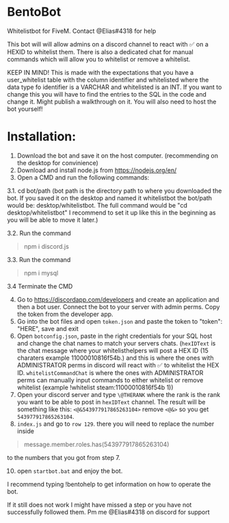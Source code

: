 # BentoBot
Whitelistbot for FiveM. Contact @Elias#4318 for help

This bot will will allow admins on a discord channel to react with ✅ on a HEXID to whitelist them. There is also a dedicated chat for manual commands which will allow you to whitelist or remove a whitelist.

KEEP IN MIND! This is made with the expectations that you have a user_whitelist table with the column identifier and whitelisted where the data type fo identifier is a VARCHAR and whitelisted is an INT. If you want to change this you will have to find the entries to the SQL in the code and change it. Might publish a walkthrough on it.
You will also need to host the bot yourself!

# Installation:
1. Download the bot and save it on the host computer. (recommending on the desktop for convinience)
2. Download and install node.js from https://nodejs.org/en/
3. Open a CMD and run the following commands:

3.1. cd bot/path  (bot path is the directory path to where you downloaded the bot. If you saved it on the desktop and named it whitelistbot the bot/path would be: desktop/whitelistbot. The full command would be "cd desktop/whitelistbot" I recommend to set it up like this in the beginning as you will be able to move it later.)

3.2. Run the command 
> npm i discord.js

3.3. Run the command 
> npm i mysql

3.4 Terminate the CMD

4. Go to https://discordapp.com/developers and create an application and then a bot user. Connect the bot to your server with admin perms. Copy the token from the developer app.
5. Go into the bot files and open `token.json` and paste the token to "token": "HERE", save and exit
6. Open `botconfig.json`, paste in the right credentials for your SQL host and change the chat names to match your servers chats. (`hexIDText` is the chat message where your whitelisthelpers will post a HEX ID (15 charaters example 11000010816f54b.) and this is where the ones with ADMINISTRATOR perms in discord will react with ✅ to whitelist the HEX ID. `whitelistCommandChat` is where the ones with ADMINISTRATOR perms can manually input commands to either whitelist or remove whitelist (example !whitelist steam:11000010816f54b 1))
7. Open your discord server and type `\@THERANK` where the rank is the rank you want to be able to post in `hexIDText` channel. The result will be something like this: `<@&543977917865263104>` remove `<@&>` so you get `543977917865263104`. 
8. `index.js` and go to `row 129`. there you will need to replace the number inside 
> message.member.roles.has(543977917865263104)

to the numbers that you got from step 7.

10. open `startbot.bat` and enjoy the bot.

I recommend typing !bentohelp to get information on how to operate the bot.

If it still does not work I might have missed a step or you have not successfully followed them. Pm me @Elias#4318 on discord for support
